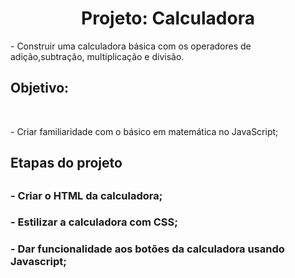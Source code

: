 
<h1 align="center">Projeto: Calculadora</h1>
<p>- Construir uma calculadora básica com os operadores de adição,subtração, multiplicação e divisão. <p/>

<h2> Objetivo:</h2>
<br>
 <p>- Criar familiaridade com o básico em matemática no JavaScript;</p>
 

<h2>Etapas do projeto<h2>
<h3>- Criar o HTML da calculadora;</h3>
<h3>- Estilizar a calculadora com CSS;</h3>
<H3>- Dar funcionalidade aos botões da calculadora usando Javascript;</H3>





